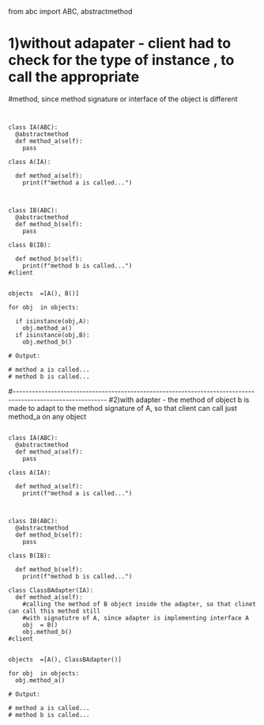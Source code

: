 from abc import ABC, abstractmethod 


# 1)without adapater - client had to check for the type of instance , to call the appropriate 
#method, since method signature or interface of the object is different 

```


class IA(ABC):
  @abstractmethod
  def method_a(self):
    pass
  
class A(IA):
  
  def method_a(self):
    print(f"method a is called...")
    


class IB(ABC):
  @abstractmethod
  def method_b(self):
    pass

class B(IB):
  
  def method_b(self):
    print(f"method b is called...")
#client  


objects  =[A(), B()]

for obj  in objects:
  
  if isinstance(obj,A):
    obj.method_a()
  if isinstance(obj,B):
    obj.method_b()
    
# Output:

# method a is called...
# method b is called...
```


#-----------------------------------------------------------------------------------------------------------
#2)with adapter  - the method of object b is made to adapt to the method signature of A, so that client can call just method_a on any object

```

class IA(ABC):
  @abstractmethod
  def method_a(self):
    pass
  
class A(IA):
  
  def method_a(self):
    print(f"method a is called...")
    


class IB(ABC):
  @abstractmethod
  def method_b(self):
    pass

class B(IB):
  
  def method_b(self):
    print(f"method b is called...")
    
class ClassBAdapter(IA):
  def method_a(self):
    #calling the method of B object inside the adapter, so that clinet can call this method still 
    #with signatutre of A, since adapter is implementing interface A
    obj  = B()
    obj.method_b()
#client  


objects  =[A(), ClassBAdapter()]

for obj  in objects:
  obj.method_a()
  
# Output:

# method a is called...
# method b is called...
  
 
